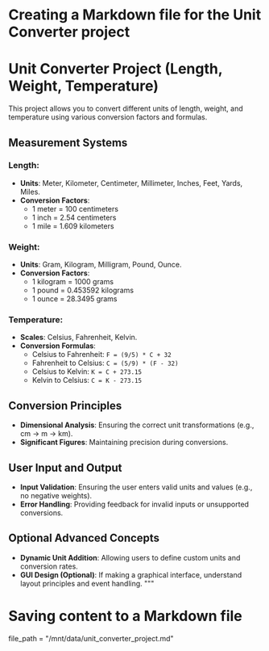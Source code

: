 # Creating a Markdown file for the Unit Converter project
 
# Unit Converter Project (Length, Weight, Temperature)

This project allows you to convert different units of length, weight, and temperature using various conversion factors and formulas. 

## Measurement Systems

### Length:
* **Units**: Meter, Kilometer, Centimeter, Millimeter, Inches, Feet, Yards, Miles.
* **Conversion Factors**:
    * 1 meter = 100 centimeters
    * 1 inch = 2.54 centimeters
    * 1 mile = 1.609 kilometers

### Weight:
* **Units**: Gram, Kilogram, Milligram, Pound, Ounce.
* **Conversion Factors**:
    * 1 kilogram = 1000 grams
    * 1 pound = 0.453592 kilograms
    * 1 ounce = 28.3495 grams

### Temperature:
* **Scales**: Celsius, Fahrenheit, Kelvin.
* **Conversion Formulas**:
    * Celsius to Fahrenheit: `F = (9/5) * C + 32`
    * Fahrenheit to Celsius: `C = (5/9) * (F - 32)`
    * Celsius to Kelvin: `K = C + 273.15`
    * Kelvin to Celsius: `C = K - 273.15`

## Conversion Principles

* **Dimensional Analysis**: Ensuring the correct unit transformations (e.g., cm → m → km).
* **Significant Figures**: Maintaining precision during conversions.

## User Input and Output

* **Input Validation**: Ensuring the user enters valid units and values (e.g., no negative weights).
* **Error Handling**: Providing feedback for invalid inputs or unsupported conversions.

## Optional Advanced Concepts

* **Dynamic Unit Addition**: Allowing users to define custom units and conversion rates.
* **GUI Design (Optional)**: If making a graphical interface, understand layout principles and event handling.
"""

# Saving content to a Markdown file
file_path = "/mnt/data/unit_converter_project.md"

